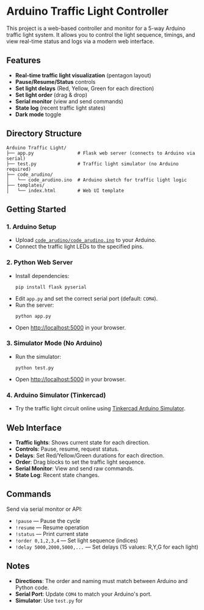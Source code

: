 # Arduino Traffic Light Controller

This project is a web-based controller and monitor for a 5-way Arduino traffic light system. It allows you to control the light sequence, timings, and view real-time status and logs via a modern web interface.

## Features

- **Real-time traffic light visualization** (pentagon layout)
- **Pause/Resume/Status** controls
- **Set light delays** (Red, Yellow, Green for each direction)
- **Set light order** (drag & drop)
- **Serial monitor** (view and send commands)
- **State log** (recent traffic light states)
- **Dark mode** toggle

## Directory Structure

```
Arduino Traffic Light/
├── app.py                # Flask web server (connects to Arduino via serial)
├── test.py               # Traffic light simulator (no Arduino required)
├── code_arudino/
│   └── code_arudino.ino  # Arduino sketch for traffic light logic
├── templates/
│   └── index.html        # Web UI template
```

## Getting Started

### 1. Arduino Setup

- Upload [`code_arudino/code_arudino.ino`](code_arudino/code_arudino.ino) to your Arduino.
- Connect the traffic light LEDs to the specified pins.

### 2. Python Web Server

- Install dependencies:
  ```
  pip install flask pyserial
  ```
- Edit `app.py` and set the correct serial port (default: `COM4`).
- Run the server:
  ```
  python app.py
  ```
- Open [http://localhost:5000](http://localhost:5000) in your browser.

### 3. Simulator Mode (No Arduino)

- Run the simulator:
  ```
  python test.py
  ```
- Open [http://localhost:5000](http://localhost:5000) in your browser.

### 4. Arduino Simulator (Tinkercad)

- Try the traffic light circuit online using [Tinkercad Arduino Simulator](https://www.tinkercad.com/things/iLUYqUoRydo-copy-of-traffic-light/editel?returnTo=https%3A%2F%2Fwww.tinkercad.com%2Fdashboard%2Fdesigns%2Fcircuits&sharecode=RRDW1kqaKbthhYnAWL8rVBS-IlItc0Hz0e9z_RcdsGc).

## Web Interface

- **Traffic lights**: Shows current state for each direction.
- **Controls**: Pause, resume, request status.
- **Delays**: Set Red/Yellow/Green durations for each direction.
- **Order**: Drag blocks to set the traffic light sequence.
- **Serial Monitor**: View and send raw commands.
- **State Log**: Recent state changes.

## Commands

Send via serial monitor or API:

- `!pause` — Pause the cycle
- `!resume` — Resume operation
- `!status` — Print current state
- `!order 0,1,2,3,4` — Set light sequence (indices)
- `!delay 5000,2000,5000,...` — Set delays (15 values: R,Y,G for each light)

## Notes

- **Directions**: The order and naming must match between Arduino and Python code.
- **Serial Port**: Update `COM4` to match your Arduino's port.
- **Simulator**: Use `test.py` for
